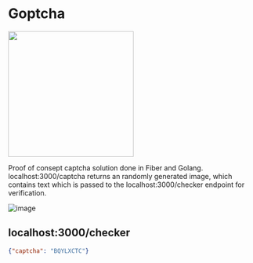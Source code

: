 # Goptcha

<img src="https://user-images.githubusercontent.com/61495413/219882869-114165e9-f1fb-4486-90e2-871c1e3c2bb4.png" width="256" height="256" />

Proof of consept captcha solution done in Fiber and Golang.
localhost:3000/captcha returns an randomly generated image, which contains text which is passed to the localhost:3000/checker endpoint for verification.



![image](https://user-images.githubusercontent.com/61495413/218850589-9e30b6dd-4f69-4260-83fc-809644e5e6db.png)


## localhost:3000/checker
```JSON
{"captcha": "BQYLXCTC"}
```
